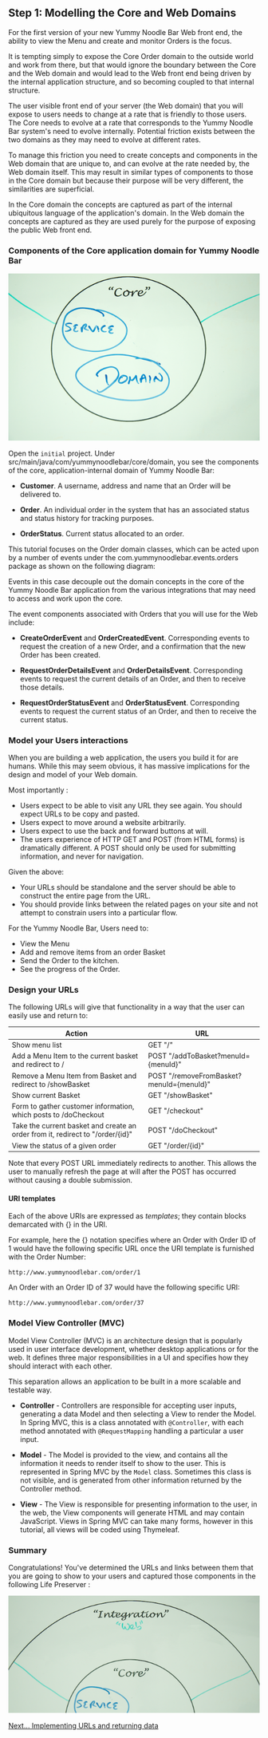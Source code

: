 ## Step 1: Modelling the Core and Web Domains

For the first version of your new Yummy Noodle Bar Web front end, the ability to view the Menu and create and monitor Orders is the focus.

It is tempting simply to expose the Core Order domain to the outside world and work from there, but that would ignore the boundary between the Core and the Web domain and would lead to the Web front end being driven by the internal application structure, and so becoming coupled to that internal structure.

The user visible front end of your server (the Web domain) that you will expose to users needs to change at a rate that is friendly to those users. The Core needs to evolve at a rate that corresponds to the Yummy Noodle Bar system's need to evolve internally. Potential friction exists between the two domains as they may need to evolve at different rates.

To manage this friction you need to create concepts and components in the Web domain that are unique to, and can evolve at the rate needed by, the Web domain itself. This may result in similar types of components to those in the Core domain but because their purpose will be very different, the similarities are superficial.

In the Core domain the concepts are captured as part of the internal ubiquitous language of the application's domain. In the Web domain the concepts are captured as they are used purely for the purpose of exposing the public Web front end. 

### Components of the Core application domain for Yummy Noodle Bar

![Life Preserver showing Core Domain](../images/life-preserver-2.5.png)

Open the `initial` project. Under src/main/java/com/yummynoodlebar/core/domain, you see the components of the core, application-internal domain of Yummy Noodle Bar:

* **Customer**. A username, address and name that an Order will be delivered to.

* **Order**. An individual order in the system that has an associated status and status history for tracking purposes.

* **OrderStatus**. Current status allocated to an order.

This tutorial focuses on the Order domain classes, which can be acted upon by a number of events under the com.yummynoodlebar.events.orders package as shown on the following diagram:

Events in this case decouple out the domain concepts in the core of the Yummy Noodle Bar application from the various integrations that may need to access and work upon the core. 

The event components associated with Orders that you will use for the Web include:

* **CreateOrderEvent** and **OrderCreatedEvent**. Corresponding events to request the creation of a new Order, and a confirmation that the new Order has been created.

* **RequestOrderDetailsEvent** and **OrderDetailsEvent**. Corresponding events to request the current details of an Order, and then to receive those details.

* **RequestOrderStatusEvent** and **OrderStatusEvent**. Corresponding events to request the current status of an Order, and then to receive the current status.


### Model your Users interactions

When you are building a web application, the users you build it for are humans.  While this may seem obvious, it has massive implications for the design and model of your Web domain.

Most importantly :

* Users expect to be able to visit any URL they see again. You should expect URLs to be copy and pasted.
* Users expect to move around a website arbitrarily.
* Users expect to use the back and forward buttons at will.
* The users experience of HTTP GET and POST (from HTML forms) is dramatically different. A POST should only be used for submitting information, and never for navigation.

Given the above:
* Your URLs should be standalone and the server should be able to construct the entire page from the URL.
* You should provide links between the related pages on your site and not attempt to constrain users into a particular flow.

For the Yummy Noodle Bar, Users need to:

* View the Menu
* Add and remove items from an order Basket
* Send the Order to the kitchen.
* See the progress of the Order.


### Design your URLs

The following URLs will give that functionality in a way that the user can easily use and return to:

<table>
<thead>
<tr><th>Action</th><th>URL</th></tr>
</thead>
<tbody>
<tr><td>Show menu list</td><td>GET "/"</td></tr>
<tr><td>Add a Menu Item to the current basket and redirect to /</td><td>POST "/addToBasket?menuId={menuId}"</td></tr>
<tr><td>Remove a Menu Item from Basket and redirect to /showBasket</td><td>POST "/removeFromBasket?menuId={menuId}"</td></tr>
<tr><td>Show current Basket</td><td>GET "/showBasket"</td></tr>
<tr><td>Form to gather customer information, which posts to /doCheckout</td><td>GET "/checkout"</td></tr>
<tr><td>Take the current basket and create an order from it, redirect to "/order/{id}"</td><td>POST "/doCheckout"</td></tr>
<tr><td>View the status of a given order</td><td>GET "/order/{id}"</td></tr>
</tbody>
</table>
 

Note that every POST URL immediately redirects to another.  This allows the user to manually refresh the page at will after the POST has occurred without causing a double submission.


#### URI templates

Each of the above URIs are expressed as *templates*; they contain blocks demarcated with {} in the URI.  

For example, here the {} notation specifies where an Order with Order ID of 1 would have the following specific URL once the URI template is furnished with the Order Number:

    http://www.yummynoodlebar.com/order/1

An Order with an Order ID of 37 would have the following specific URI:

    http://www.yummynoodlebar.com/order/37

### Model View Controller (MVC)

Model View Controller (MVC) is an architecture design that is popularly used in user interface development, whether desktop applications or for the web.   It defines three major responsibilities in a UI and specifies how they should interact with each other.  

This separation allows an application to be built in a more scalable and testable way.

* **Controller** - Controllers are responsible for accepting user inputs, generating a data Model and then selecting a View to render the Model.  In Spring MVC, this is a class annotated with `@Controller`, with each method annotated with `@RequestMapping` handling a particular a user input.

* **Model** - The Model is provided to the view, and contains all the information it needs to render itself to show to the user.  This is represented in Spring MVC by the `Model` class.  Sometimes this class is not visible, and is generated from other information returned by the Controller method.

* **View** - The View is responsible for presenting information to the user, in the web, the View components will generate HTML and may contain JavaScript.  Views in Spring MVC can take many forms, however in this tutorial, all views will be coded using Thymeleaf.

### Summary

Congratulations!  You've determined the URLs and links between them that you are going to show to your users and captured those components in the following Life Preserver :

![Life Preserver showing initial Web Domain](../images/life-preserver-3.png)

[Next… Implementing URLs and returning data](../2/)
